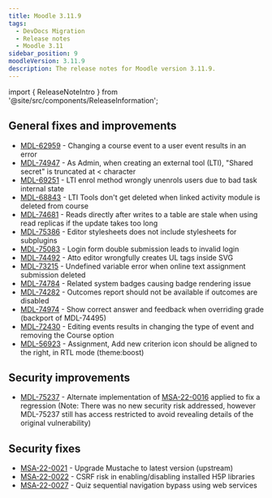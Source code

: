 ```yaml
---
title: Moodle 3.11.9
tags:
  - DevDocs Migration
  - Release notes
  - Moodle 3.11
sidebar_position: 9
moodleVersion: 3.11.9
description: The release notes for Moodle version 3.11.9.
---
```


import { ReleaseNoteIntro } from '@site/src/components/ReleaseInformation';

<ReleaseNoteIntro releaseName={frontMatter.moodleVersion} />

## General fixes and improvements
<!-- cspell:disable -->
- [MDL-62959](https://tracker.moodle.org/browse/MDL-62959) - Changing a course event to a user event results in an error
- [MDL-74947](https://tracker.moodle.org/browse/MDL-74947) - As Admin, when creating an external tool (LTI), "Shared secret" is truncated at < character
- [MDL-69251](https://tracker.moodle.org/browse/MDL-69251) - LTI enrol method wrongly unenrols users due to bad task internal state
- [MDL-68843](https://tracker.moodle.org/browse/MDL-68843) - LTI Tools don't get deleted when linked activity module is deleted from course
- [MDL-74681](https://tracker.moodle.org/browse/MDL-74681) - Reads directly after writes to a table are stale when using read replicas if the update takes too long
- [MDL-75386](https://tracker.moodle.org/browse/MDL-75386) - Editor stylesheets does not include stylesheets for subplugins
- [MDL-75083](https://tracker.moodle.org/browse/MDL-75083) - Login form double submission leads to invalid login
- [MDL-74492](https://tracker.moodle.org/browse/MDL-74492) - Atto editor wrongfully creates UL tags inside SVG
- [MDL-73215](https://tracker.moodle.org/browse/MDL-73215) - Undefined variable error when online text assignment submission deleted
- [MDL-74784](https://tracker.moodle.org/browse/MDL-74784) - Related system badges causing badge rendering issue
- [MDL-74282](https://tracker.moodle.org/browse/MDL-74282) - Outcomes report should not be available if outcomes are disabled
- [MDL-74974](https://tracker.moodle.org/browse/MDL-74974) - Show correct answer and feedback when overriding grade (backport of MDL-74495)
- [MDL-72430](https://tracker.moodle.org/browse/MDL-72430) - Editing events results in changing the type of event and removing the Course option
- [MDL-56923](https://tracker.moodle.org/browse/MDL-56923) - Assignment, Add new criterion icon should be aligned to the right, in RTL mode (theme:boost)
<!-- cspell:enable -->

## Security improvements
<!-- cspell:disable -->
- [MDL-75237](https://tracker.moodle.org/browse/MDL-75237) - Alternate implementation of [MSA-22-0016](https://moodle.org/mod/forum/discuss.php?d=436457) applied to fix a regression (Note: There was no new security risk addressed, however MDL-75237 still has access restricted to avoid revealing details of the original vulnerability)
<!-- cspell:enable -->

## Security fixes
<!-- cspell:disable -->
- [MSA-22-0021](https://moodle.org/mod/forum/discuss.php?d=437684) - Upgrade Mustache to latest version (upstream)
- [MSA-22-0022](https://moodle.org/mod/forum/discuss.php?d=437685) - CSRF risk in enabling/disabling installed H5P libraries
- [MSA-22-0027](https://moodle.org/mod/forum/discuss.php?d=438761) - Quiz sequential navigation bypass using web services
<!-- cspell:enable -->
